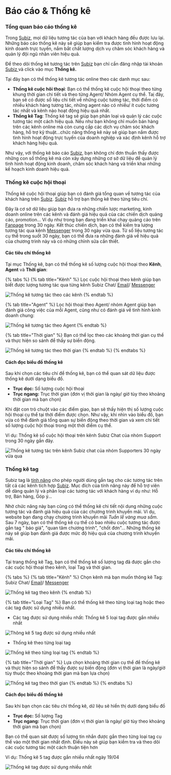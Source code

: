 # Báo cáo & Thống kê

### Tổng quan báo cáo thống kê

Trong [Subiz](https://subiz.com/vi/), mọi dữ liệu tương tác của bạn với khách hàng đều được lưu lại. Những báo cáo thống kê này sẽ giúp bạn kiểm tra được tình hình hoạt động kinh doanh trực tuyến, nắm bắt chất lượng dịch vụ chăm sóc khách hàng và quản lý đội ngũ nhân viên hiệu quả.

Để theo dõi thống kê tương tác trên [Subiz](https://subiz.com/vi/) bạn chỉ cần đăng nhập tài khoản[ Subiz ](https://subiz.com/vi/)và click vào mục **Thống kê.** 

Tại đây bạn có thể thống kê tương tác online theo các danh mục sau:

* **Thống kê cuộc hôi thoại**: Bạn có thể thống kê cuộc hội thoại theo từng khung thời gian chi tiết và theo từng Agent/ Nhóm Agent cụ thể. Taị đây, bạn sẽ có được số liệu chi tiết về những cuộc tương tác, thời điểm có nhiều khách hàng tương tác, những agent nào có nhiều/ ít cuộc tương tác nhất và kênh nào hoạt động hiệu quả nhất.
* **Thống kê Tag**: Thống kê tag sẽ giúp bạn phân loại và quản lý các cuộc tương tác một cách hiệu quả. Nếu như bạn không chỉ muốn bán hàng trên các kênh online mà còn cung cấp các dịch vụ chăm sóc khách hàng, hỗ trợ kỹ thuật...chức năng thống kê này sẽ giúp bạn nắm được tình hình hoạt động trực tuyến của doanh nghiệp và xác định kênh hỗ trợ khách hàng hiệu quả.

Như vậy, với thống kê báo cáo [Subiz](https://subiz.com/vi/), bạn không chỉ đơn thuần thấy được những con số thống kê mà còn xây dựng những cơ sở dữ liệu để quản lý tình hình hoạt động kinh doanh, chăm sóc khách hàng và triển khai những kế hoạch kinh doanh hiệu quả.

### Thống kê cuộc hội thoại

Thống kê cuộc hội thoại giúp bạn có đánh giá tổng quan về tương tác của khách hàng trên [Subiz](https://subiz.com/vi/). [Subiz](https://subiz.com/vi/) hỗ trợ bạn thống kê theo từng tiêu chí.

Đây là cơ sở dữ liệu giúp bạn đưa ra những chiến lược marketing, kinh doanh online trên các kênh và  đánh giá hiệu quả của các chiến dịch quảng cáo, promotion... Ví dụ như trong bạn đang triển khai chạy quảng cáo trên [Fanpage](https://help.subiz.com/~/edit/drafts/-LHLYo_IHXRyhsUW_hMD/bat-dau-voi-subiz/thiet-lap-moi-truong-tuong-tac/tich-hop-fanpage-facebook-vao-subiz) trong 30 ngày. Kết thúc chiến dịch, bạn có thể kiểm tra lượng tương tác qua kênh [Messenger](https://help.subiz.com/~/edit/drafts/-LHLYo_IHXRyhsUW_hMD/bat-dau-voi-subiz/thiet-lap-moi-truong-tuong-tac/tich-hop-fanpage-facebook-vao-subiz) trong 30 ngày vừa qua. Từ số liệu tương tác cụ thể trong suốt 30 ngày, bạn có thể đưa ra những đánh giá về hiệu quả của chương trình này và có những chỉnh sửa cần thiết.

#### Các tiêu chí thống kê

Tại mục Thống kê, bạn có thể thống kê số lượng cuộc hội thoại theo **Kênh**, **Agent** và **Thời gian**:

{% tabs %}
{% tab title="Kênh" %}
Lọc cuộc hội thoại theo kênh giúp bạn biết được lượng tương tác qua từng kênh Subiz Chat/ [Email](https://help.subiz.com/~/edit/drafts/-LHLYo_IHXRyhsUW_hMD/bat-dau-voi-subiz/thiet-lap-moi-truong-tuong-tac/tich-hop-su-dung-email-tren-subiz)/ [Messenger ](https://help.subiz.com/~/edit/drafts/-LHLYo_IHXRyhsUW_hMD/bat-dau-voi-subiz/thiet-lap-moi-truong-tuong-tac/tich-hop-fanpage-facebook-vao-subiz)

![Th&#x1ED1;ng k&#xEA; t&#x1B0;&#x1A1;ng t&#xE1;c theo c&#xE1;c k&#xEA;nh](.gitbook/assets/thong-ke-tag-theo-kenh%20%281%29.png)
{% endtab %}

{% tab title="Agent" %}
Lọc hội thoại theo Agent/ nhóm Agent giúp bạn đánh giá công việc của mỗi Agent, cũng như có đánh giá về tình hình kinh doanh chung:

![Th&#x1ED1;ng k&#xEA; t&#x1B0;&#x1A1;ng t&#xE1;c theo Agent](.gitbook/assets/thong-ke-tuong-tac-theo-agents.png)
{% endtab %}

{% tab title="Thời gian" %}
Bạn có thể lọc theo các khoảng thời gian cụ thể và thực hiện so sánh để thấy sự biến động.

![Th&#x1ED1;ng k&#xEA; t&#x1B0;&#x1A1;ng t&#xE1;c theo th&#x1EDD;i gian](.gitbook/assets/thong-ke-tuong-tac-theo-thoi-gian%20%281%29.png)
{% endtab %}
{% endtabs %}

#### Cách đọc biểu đồ thống kê

Sau khi chọn các tiêu chí để thống kê, bạn có thể quan sát dữ liệu được thống kê dưới dạng biểu đồ.

* **Trục dọc:** Số lượng cuộc hội thoại
* **Trục ngang:** Trục thời gian \(đơn vị thời gian là ngày/ giờ tùy theo khoảng thời gian mà bạn chọn\)

Khi đặt con trỏ chuột vào các điểm giao, bạn sẽ thấy hiện thị số lượng cuộc hội thoại cụ thể tại thời điểm được chọn. Như vậy, khi nhìn vào biểu đồ, bạn vừa có thể đánh giá tổng quan sự biến động theo thời gian và xem chi tiết số lượng cuộc hội thoại trong một thời điểm cụ thể.

Ví dụ: Thống kê số cuộc hội thoại trên kênh Subiz Chat của nhóm Support trong 30 ngày gần đây.

![Th&#x1ED1;ng k&#xEA; t&#x1B0;&#x1A1;ng t&#xE1;c tr&#xEA;n k&#xEA;nh Subiz chat c&#x1EE7;a nh&#xF3;m Supporters 30 ng&#xE0;y v&#x1EEB;a qua](.gitbook/assets/thong-ke-chat-cua-nhom-support-subiz-30-ngay-vua-qua%20%281%29.png)

### Thống kê tag

Subiz tag là [tính năng](https://subiz.com/vi/feature.html) cho phép người dùng gắn tag cho các tương tác trên tất cả các kênh tích hợp [Subiz](https://subiz.com/vi/). Mục đích của tính năng này để hỗ trợ viên dễ dàng quản lý và phân loại các tương tác với khách hàng ví dụ như: Hỗ trợ, Bán hàng, Góp ý…

Nhờ chức năng này bạn cũng có thể thống kê chi tiết nội dung những cuộc tương tác và đánh giá hiệu quả của các chương trình khuyến mãi. Ví dụ, website bạn đang chạy chương trình khuyến mãi _Tuần lễ vàng mua sắm_. Sau 7 ngày, bạn có thể thống kê cụ thể có bao nhiêu cuộc tương tác được gắn tag " báo giá", "quan tâm chương trình", "chốt đơn"... Những thống kê này sẽ giúp bạn đánh giá được mức độ hiệu quả của chương trình khuyến mãi.

#### Các tiêu chí thống kê

Tại trang thống kê Tag, bạn có thể thống kê số lượng tag đã được gắn cho các cuộc hội thoại theo kênh, loại Tag và thời gian.

{% tabs %}
{% tab title="Kênh" %}
Chọn kênh mà bạn muốn thông kê Tag: Subiz Chat/ [Email](https://help.subiz.com/~/edit/drafts/-LHLYo_IHXRyhsUW_hMD/bat-dau-voi-subiz/thiet-lap-moi-truong-tuong-tac/tich-hop-su-dung-email-tren-subiz)/ [Messenger](https://help.subiz.com/~/edit/drafts/-LHLYo_IHXRyhsUW_hMD/bat-dau-voi-subiz/thiet-lap-moi-truong-tuong-tac/tich-hop-fanpage-facebook-vao-subiz)

![Th&#x1ED1;ng k&#xEA; tag theo k&#xEA;nh](.gitbook/assets/thong-ke-tag-theo-kenh%20%282%29.png)
{% endtab %}

{% tab title="Loại Tag" %}
Bạn có thể thống kê theo từng loại tag hoặc theo các tag được sử dụng nhiều nhất.

* Các tag được sử dụng nhiều nhất: Thống kê 5 loại tag được gắn nhiều nhất

![Th&#xF4;ng k&#xEA; 5 tag &#x111;&#x1B0;&#x1EE3;c s&#x1EED; d&#x1EE5;ng nhi&#x1EC1;u nh&#x1EA5;t](.gitbook/assets/thong-ke-cac-tag-duoc-su-dung-nhieu-nhat.png)

* Thống kê theo từng loại tag

![Th&#x1ED1;ng k&#xEA; theo t&#x1EEB;ng lo&#x1EA1;i tag](.gitbook/assets/thong-ke-theo-tung-tag.png)
{% endtab %}

{% tab title="Thời gian" %}
Lựa chọn khoảng thời gian cụ thể để thống kê và thực hiện so sánh để thấy được sự biến động \(đơn vị thời gian là ngày/giờ tùy thuộc theo khoảng thời gian mà bạn lựa chọn\)

![Th&#x1ED1;ng k&#xEA; tag theo th&#x1EDD;i gian](.gitbook/assets/thong-ke-tag-theo-thoi-gian.png)
{% endtab %}
{% endtabs %}

#### Cách đọc biểu đồ thống kê

Sau khi bạn chọn các tiêu chí thống kê, dữ liệu sẽ hiển thị dưới dạng biểu đồ

* **Trục dọc:** Số lượng Tag
* **Trục ngang:** Trục thời gian \(đơn vị thời gian là ngày/ giờ tùy theo khoảng thời gian mà bạn chọn\)

Bạn có thể quan sát được số lượng tin nhắn được gắn theo từng loại tag cụ thể vào một thời gian nhất định. Điều này sẽ giúp bạn kiểm tra và theo dõi các cuộc tương tác một cách thuận tiện hơn

Ví dụ: Thống kê 5 tag được gắn nhiều nhất ngày 19/04

![Th&#x1ED1;ng k&#xEA; tag &#x111;&#x1B0;&#x1EE3;c s&#x1EED; d&#x1EE5;ng nhi&#x1EC1;u nh&#x1EA5;t](.gitbook/assets/thong-ke-5-tag-duoc-su-dung-nhieu-nhat%20%281%29.png)



